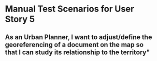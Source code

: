 # Manual Test Scenarios for User Story 5

## As an Urban Planner, I want to adjust/define the georeferencing of a document on the map so that I can study its relationship to the territory"

